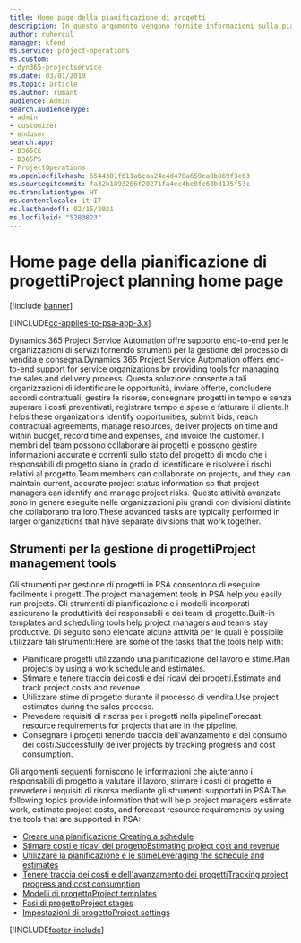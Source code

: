 ```yaml
---
title: Home page della pianificazione di progetti
description: In questo argomento vengono fornite informazioni sulla pianificazione di progetti.
author: ruhercul
manager: kfend
ms.service: project-operations
ms.custom:
- dyn365-projectservice
ms.date: 03/01/2019
ms.topic: article
ms.author: rumant
audience: Admin
search.audienceType:
- admin
- customizer
- enduser
search.app:
- D365CE
- D365PS
- ProjectOperations
ms.openlocfilehash: 6544381f611a6caa24e4d470a659ca0b869f3e63
ms.sourcegitcommit: fa32b1893286f20271fa4ec4be8fc68bd135f53c
ms.translationtype: HT
ms.contentlocale: it-IT
ms.lasthandoff: 02/15/2021
ms.locfileid: "5283823"
---
```

# <a name="project-planning-home-page"></a><span data-ttu-id="f5d3a-103">Home page della pianificazione di progetti</span><span class="sxs-lookup"><span data-stu-id="f5d3a-103">Project planning home page</span></span>

[!include [banner](../includes/psa-now-project-operations.md)]

[!INCLUDE[cc-applies-to-psa-app-3.x](../includes/cc-applies-to-psa-app-3x.md)]

<span data-ttu-id="f5d3a-104">Dynamics 365 Project Service Automation offre supporto end-to-end per le organizzazioni di servizi fornendo strumenti per la gestione del processo di vendita e consegna.</span><span class="sxs-lookup"><span data-stu-id="f5d3a-104">Dynamics 365 Project Service Automation offers end-to-end support for service organizations by providing tools for managing the sales and delivery process.</span></span> <span data-ttu-id="f5d3a-105">Questa soluzione consente a tali organizzazioni di identificare le opportunità, inviare offerte, concludere accordi contrattuali, gestire le risorse, consegnare progetti in tempo e senza superare i costi preventivati, registrare tempo e spese e fatturare il cliente.</span><span class="sxs-lookup"><span data-stu-id="f5d3a-105">It helps these organizations identify opportunities, submit bids, reach contractual agreements, manage resources, deliver projects on time and within budget, record time and expenses, and invoice the customer.</span></span> <span data-ttu-id="f5d3a-106">I membri del team possono collaborare ai progetti e possono gestire informazioni accurate e correnti sullo stato del progetto di modo che i responsabili di progetto siano in grado di identificare e risolvere i rischi relativi al progetto.</span><span class="sxs-lookup"><span data-stu-id="f5d3a-106">Team members can collaborate on projects, and they can maintain current, accurate project status information so that project managers can identify and manage project risks.</span></span> <span data-ttu-id="f5d3a-107">Queste attività avanzate sono in genere eseguite nelle organizzazioni più grandi con divisioni distinte che collaborano tra loro.</span><span class="sxs-lookup"><span data-stu-id="f5d3a-107">These advanced tasks are typically performed in larger organizations that have separate divisions that work together.</span></span>

## <a name="project-management-tools"></a><span data-ttu-id="f5d3a-108">Strumenti per la gestione di progetti</span><span class="sxs-lookup"><span data-stu-id="f5d3a-108">Project management tools</span></span>

<span data-ttu-id="f5d3a-109">Gli strumenti per gestione di progetti in PSA consentono di eseguire facilmente i progetti.</span><span class="sxs-lookup"><span data-stu-id="f5d3a-109">The project management tools in PSA help you easily run projects.</span></span> <span data-ttu-id="f5d3a-110">Gli strumenti di pianificazione e i modelli incorporati assicurano la produttività dei responsabili e dei team di progetto.</span><span class="sxs-lookup"><span data-stu-id="f5d3a-110">Built-in templates and scheduling tools help project managers and teams stay productive.</span></span> <span data-ttu-id="f5d3a-111">Di seguito sono elencate alcune attività per le quali è possibile utilizzare tali strumenti:</span><span class="sxs-lookup"><span data-stu-id="f5d3a-111">Here are some of the tasks that the tools help with:</span></span>

- <span data-ttu-id="f5d3a-112">Pianificare progetti utilizzando una pianificazione del lavoro e stime.</span><span class="sxs-lookup"><span data-stu-id="f5d3a-112">Plan projects by using a work schedule and estimates.</span></span>
- <span data-ttu-id="f5d3a-113">Stimare e tenere traccia dei costi e dei ricavi dei progetti.</span><span class="sxs-lookup"><span data-stu-id="f5d3a-113">Estimate and track project costs and revenue.</span></span>
- <span data-ttu-id="f5d3a-114">Utilizzare stime di progetto durante il processo di vendita.</span><span class="sxs-lookup"><span data-stu-id="f5d3a-114">Use project estimates during the sales process.</span></span>
- <span data-ttu-id="f5d3a-115">Prevedere requisiti di risorsa per i progetti nella pipeline</span><span class="sxs-lookup"><span data-stu-id="f5d3a-115">Forecast resource requirements for projects that are in the pipeline.</span></span>
- <span data-ttu-id="f5d3a-116">Consegnare i progetti tenendo traccia dell'avanzamento e del consumo dei costi.</span><span class="sxs-lookup"><span data-stu-id="f5d3a-116">Successfully deliver projects by tracking progress and cost consumption.</span></span>

<span data-ttu-id="f5d3a-117">Gli argomenti seguenti forniscono le informazioni che aiuteranno i responsabili di progetto a valutare il lavoro, stimare i costi di progetto e prevedere i requisiti di risorsa mediante gli strumenti supportati in PSA:</span><span class="sxs-lookup"><span data-stu-id="f5d3a-117">The following topics provide information that will help project managers estimate work, estimate project costs, and forecast resource requirements by using the tools that are supported in PSA:</span></span>

- [<span data-ttu-id="f5d3a-118">Creare una pianificazione </span><span class="sxs-lookup"><span data-stu-id="f5d3a-118">Creating a schedule</span></span>](project-creating.md)
- [<span data-ttu-id="f5d3a-119">Stimare costi e ricavi del progetto</span><span class="sxs-lookup"><span data-stu-id="f5d3a-119">Estimating project cost and revenue</span></span>](project-estimating.md)
- [<span data-ttu-id="f5d3a-120">Utilizzare la pianificazione e le stime</span><span class="sxs-lookup"><span data-stu-id="f5d3a-120">Leveraging the schedule and estimates</span></span>](project-leveraging.md)
- [<span data-ttu-id="f5d3a-121">Tenere traccia dei costi e dell'avanzamento dei progetti</span><span class="sxs-lookup"><span data-stu-id="f5d3a-121">Tracking project progress and cost consumption</span></span>](project-tracking.md)
- [<span data-ttu-id="f5d3a-122">Modelli di progetto</span><span class="sxs-lookup"><span data-stu-id="f5d3a-122">Project templates</span></span>](project-templates.md)
- [<span data-ttu-id="f5d3a-123">Fasi di progetto</span><span class="sxs-lookup"><span data-stu-id="f5d3a-123">Project stages</span></span>](project-stages.md)
- [<span data-ttu-id="f5d3a-124">Impostazioni di progetto</span><span class="sxs-lookup"><span data-stu-id="f5d3a-124">Project settings</span></span>](project-settings.md)


[!INCLUDE[footer-include](../includes/footer-banner.md)]